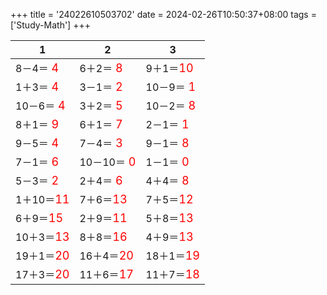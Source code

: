 +++ 
title = '24022610503702' 
date = 2024-02-26T10:50:37+08:00 
tags = ['Study-Math'] 
+++ 

1 | 2 | 3 
-- | -- | -- 
8－4＝<font color=red size=4> 4</font> | 6＋2＝<font color=red size=4> 8</font> | 9＋1＝<font color=red size=4>10</font> 
1＋3＝<font color=red size=4> 4</font> | 3－1＝<font color=red size=4> 2</font> | 10－9＝<font color=red size=4> 1</font> 
10－6＝<font color=red size=4> 4</font> | 3＋2＝<font color=red size=4> 5</font> | 10－2＝<font color=red size=4> 8</font> 
8＋1＝<font color=red size=4> 9</font> | 6＋1＝<font color=red size=4> 7</font> | 2－1＝<font color=red size=4> 1</font> 
9－5＝<font color=red size=4> 4</font> | 7－4＝<font color=red size=4> 3</font> | 9－1＝<font color=red size=4> 8</font> 
7－1＝<font color=red size=4> 6</font> | 10－10＝<font color=red size=4> 0</font> | 1－1＝<font color=red size=4> 0</font> 
5－3＝<font color=red size=4> 2</font> | 2＋4＝<font color=red size=4> 6</font> | 4＋4＝<font color=red size=4> 8</font> 
1＋10＝<font color=red size=4>11</font> | 7＋6＝<font color=red size=4>13</font> | 7＋5＝<font color=red size=4>12</font> 
6＋9＝<font color=red size=4>15</font> | 2＋9＝<font color=red size=4>11</font> | 5＋8＝<font color=red size=4>13</font> 
10＋3＝<font color=red size=4>13</font> | 8＋8＝<font color=red size=4>16</font> | 4＋9＝<font color=red size=4>13</font> 
19＋1＝<font color=red size=4>20</font> | 16＋4＝<font color=red size=4>20</font> | 18＋1＝<font color=red size=4>19</font> 
17＋3＝<font color=red size=4>20</font> | 11＋6＝<font color=red size=4>17</font> | 11＋7＝<font color=red size=4>18</font> 

